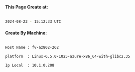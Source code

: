 
   
#### This Page Create at:

```bash

2024-08-23 - 15:12:33 UTC

```

#### Create By Machine:

```bash

Host Name : fv-az802-262

platform  : Linux-6.5.0-1025-azure-x86_64-with-glibc2.35

Ip Local  : 10.1.0.208

```

